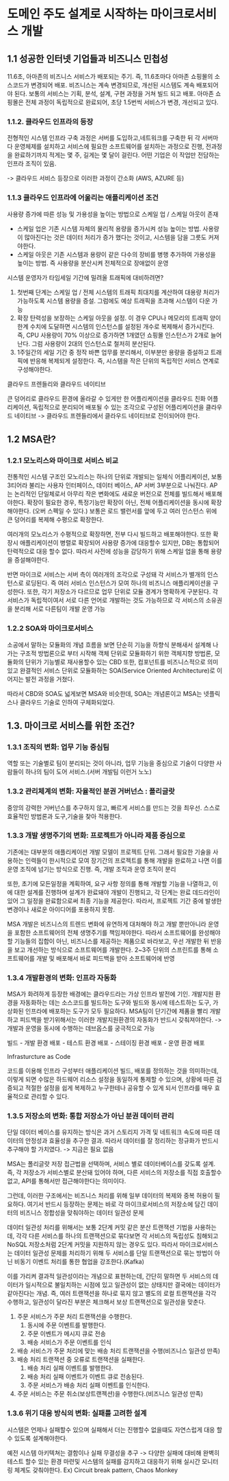 # 도메인 주도 설계로 시작하는 마이크로서비스 개발

## 1.1 성공한 인터넷 기업들과 비즈니스 민첩성

11.6초, 아마존의 비즈니스 서비스가 배포되는 주기. 즉, 11.6초마다 아마존 쇼핑몰의 소스코드가 변경되어 배포. 비즈니스는 계속 변경되므로, 개선된 시스템도 계속 배포되어야 된다. 보통의 서비스는 기획, 분석, 설계, 구현 과정을 거쳐 빌드 되고 배포. 아마존 쇼핑몰은 전체 과정이 독립적으로 완료되어, 초당 1.5번씩 서비스가 변경, 개선되고 있다. 

### 1.1.2. 클라우드 인프라의 등장

전형적인 시스템 인프라 구축 과정은 서버를 도입하고,네트워크를 구축한 뒤 각 서버마다 운영체제를 설치하고 서비스에 필요한 소프트웨어를 설치하는 과정으로 진행, 전과정을 완료하기까지 적게는 몇 주, 길게는 몇 달이 걸린다. 어떤 기업은 이 작업만 전담하는 인프라 조직이 있음. 

-&gt; 클라우드 서비스 등장으로 이러한 과정이 간소화 \(AWS, AZURE 등\)

### 1.1.3 클라우드 인프라에 어울리는 애플리케이션 조건

사용량 증가에 따른 성능 및 가용성을 높이는 방법으로 스케일 업 / 스케일 아웃이 존재

* 스케일 업은 기존 시스템 자체의 물리적 용량을 증가시켜 성능 높이는 방법. 사용량이 많아진다는 것은 데이터 처리가 증가 했다는 것이고, 시스템을 담을 그릇도 커져야한다.
* 스케일 아웃은 기존 시스템과 용량이 같은 다수의 장비를 병행 추가하여 가용성을 높이는 방법. 즉 사용량을 분산시켜 전체적으로 장애없이 운영

시스템 운영자가 타임세일 기간에 밀려올 트래픽에 대비하려면?

1. 첫번째 단계는 스케일 업 / 전체 시스템의 트래픽 최대치를 계산하여 대용량 처리가 가능하도록 시스템 용량을 증설. 그럼에도 예상 트래픽을 초과해 시스템이 다운 가능
2. 확장 탄력성을 보장하는 스케일 아웃을 설정. 이 경우 CPU나 메모리의 트래픽 양이 한계 수치에 도달하면 시스템의 인스턴스를 설정된 개수로 복제해서 증가시킨다. 즉, CPU 사용량이 70% 이상으로 증가하면 1개였던 쇼핑몰 인스턴스가 2개로 늘어난다. 그럼 사용량이 2대의 인스턴스로 철저히 분산된다. 
3. 1주일간의 세일 기간 중 정작 바쁜 업무를 분리해서, 이부분만 용량을 증설하고 트래픽에 반응해 복제되게 설정한다. 즉, 시스템을 작은 단위의 독립적인 서비스 연계로 구성해야한다. 

클라우드 프렌들리와 클라우드 네이티브

큰 덩어리로 클라우드 환경에 올라갈 수 있게만 한 어플리케이션을 클라우드 친화 어플리케이션, 독립적으로 분리되어 배포될 수 있는 조각으로 구성된 어플리케이션을 클라우드 네이티브 -&gt; 클라우드 프렌들리에서 클라우드 네이티브로 전이되어야 한다.

## 1.2 MSA란?

### 1.2.1 모노리스와 마이크로 서비스 비교

전통적인 시스템 구조인 모노리스는 하나의 단위로 개발되는 일체식 어플리케이션, 보통 3티어라 불리는 사용자 인터페이스, 데이터 베이스, AP 서버 3부분으로 나눠진다. AP 는 논리적인 단일체로서 아무리 작은 변화에도 새로운 버전으로 전체를 빌드해서 배포해야한다. 확장이 필요한 경우, 특정기능만 확장이 아닌, 전체 어플리케이션을 동시에 확장해야한다. \(오버 스펙일 수 있다.\) 보통은 로드 밸런서를 앞에 두고 여러 인스턴스 위에 큰 덩어리를 복제해 수평으로 확장한다.

여러개의 모노리스가 수평적으로 확장하면, 전부 다시 빌드하고 배포해야한다. 또한 확장시 애플리케이션이 병렬로 확장되어 사용량 증가에 대응할수 있지만, DB는 통합되어 탄력적으로 대응 할수 없다. 따라서 사전에 성능을 감당하기 위해 스케일 업을 통해 용량을 증설해야한다. 

반면 마이크로 서비스는 서버 측이 여러개의 조각으로 구성돼 각 서비스가 별개의 인스턴스로 로딩된다. 즉 여러 서비스 인스턴스가 모여 하나의 비즈니스 애플리케이션을 구성한다. 또한, 각기 저장소가 다르므로 업무 단위로 모듈 경계가 명확하게 구분된다. 각 서비스가 독립적이여서 서로 다른 언어로 개발하는 것도 가능하므로 각 서비스의 소유권을 분리해 서로 다른팀이 개발 운영 가능

### 1.2.2 SOA와 마이크로서비스

소공에서 말하는 모듈화의 개념 흐름을 보면 단순히 기능을 하향식 분해새서 설계해 나가는 구조적 방법론으로 부터 시작해 객체 단위로 모듈화하기 위한 객체지향 방법론, 모듈화의 단위가 기능별로 재사용할수 있는 CBD 또한, 컴포넌트를 비즈니스적으로 의미있고 완결적인 서비스 단위로 모듈화하는 SOA\(Service Oriented Architecture\)로 이어지는 발전 과정을 거쳤다.

따라서 CBD와 SOA도 넓게보면 MSA와 비슷한데, SOA는 개념론이고 MSA는 넷플릭스나 클라우드 기술로 인하여 구체화되었다.

## 1.3. 마이크로 서비스를 위한 조건?

### 1.3.1 조직의 변화: 업무 기능 중심팀

역할 또는 기술별로 팀이 분리되는 것이 아니라, 업무 기능을 중심으로 기술이 다양한 사람들이 하나의 팀이 도어 서비스.\(서버 개발팀 이런거 노노\) 

### 1.3.2 관리체계의 변화: 자율적인 분권 거버넌스 : 폴리글랏

중앙의 강력한 거버넌스를 추구하지 않고, 빠르게 서비스를 만드는 것을 최우선. 스스로 효율적인 방법론과 도구,기술을 찾아 적용한다. 

### 1.3.3 개발 생명주기의 변화: 프로젝트가 아니라 제품 중심으로

기존에는 대부분의 애플리케이션 개발 모델이 프로젝트 단위. 그래서 필요한 기술을 사용하는 인력들이 한시적으로 모여 장기간의 프로젝트를 통해 개발을 완료하고 나면 이를 운영 조직에 넘기는 방식으로 진행. 즉, 개발 조직과 운영 조직이 분리

또한, 초기에 모든일정을 계획하여, 요구 사항 정의를 통해 개발할 기능을 나열하고, 이에 대한 설계를 진행하며 설계가 완료돼야 개발이 진행되고, 각 단계는 완료 데드라인이 있어 그 일정을 완료함으로써 최종 기능을 제공한다. 따라서, 프로젝트 기간 중에 발생한 변경이나 새로운 아이디어를 포용하지 못함.

MSA 개발은 비즈니스의 트렌드 변화에 유연하게 대처해야 하고 개발 뿐만아니라 운영을 포함한 소프트웨어의 전체 생명주기를 책임져야한다. 따라서 소프트웨어를 완성해야할 기능들의 집합이 아닌, 비즈니스를 제공하는 제품으로 바라보고, 우선 개발한 뒤 반응을 보고 개선하는 방식으로 소프트웨어를 개발한다. 2~3주 단위의 스프린트를 통해 소프트웨어를 개발 및 배포해서 바로 피드백을 받아 소프트웨어에 반영

### 1.3.4 개발환경의 변화: 인프라 자동화

MSA가 화려하게 등장한 배경에는 클라우드라는 가상 인프라 발전에 기인. 개발지원 환경을 자동화하는 데는 소스코드를 빌드하는 도구와 빌드와 동시에 테스트하는 도구, 가상화된 인프라에 배포하는 도구가 모두 필요하다. MSA팀이 단기간에 제품을 빨리 개발하고 피드백을 받기위해서는 이러한 개발지원환경의 자동화가 반드시 갖춰져야한다. -&gt; 개발과 운영을 동시에 수행하는 데브옵스를 궁극적으로 가능

빌드 - 개발 환경 배포 - 테스트 환경 배포 - 스테이징 환경 배포 - 운영 환경 배포

Infrasturcture as Code

코드를 이용해 인프라 구성부터 애플리케이션 빌드, 배포를 정의하는 것을 의미하는데, 이렇게 되면 수많은 하드웨어 리소스 설정을 동일하게 통제할 수 있으며, 상황에 따른 검증되고 적절한 설정을 쉽게 복제하고 누구한테나 공유할 수 있게 되서 인프라를 매우 효율적으로 관리할 수 있다.  

### 1.3.5 저장소의 변화: 통합 저장소가 아닌 분권 데이터 관리

단일 데이터 베이스를 유지하는 방식은 과거 스토리지 가격 및 네트워크 속도에 따른 데이터의 안정성과 효율성을 추구한 결과. 따라서 데이터를 잘 정리하는 정규화가 반드시 추구해야 할 가치였다. -&gt; 지금은 필요 없음

MSA는 폴리글랏 저장 접근법을 선택하며, 서비스 별로 데이터베이스를 갖도록 설계. 즉, 각 저장소가 서비스별로 분산돼 있어야 하며, 다른 서비스의 저장소를 직접 호출할수 없고, API를 통해서만 접근해야한다는 의미이다. 

그런데, 이러한 구조에서는 비즈니스 처리를 위해 일부 데이터의 복제와 중복 허용이 필요하다. 여기서 반드시 등장하는 문제는 바로 각 마이크로서비스의 저장소에 담긴 데이터의 비즈니스 정합성을 맞춰야하는 데이터 일관성 문제

데이터 일관성 처리를 위해서는 보통 2단계 커밋 같은 분산 트랜잭션 기법을 사용하는데, 각각 다른 서비스를 하나의 트랜잭션으로 묶다보면 각 서비스의 독립성도 침해되고 NoSQL 저장소처럼 2단계 커밋을 지원하지 않는 경우도 있다. 따라서 마이크로서비스는 데이터 일관성 문제를 처리하기 위해 두 서비스를 단일 트랜잭션으로 묶는 방법이 아닌 비동기 이벤트 처리를 통한 협업을 강조한다.\(Kafka\)

이를 가리켜 결과적 일관성이라는 개념으로 표현하는데, 간단히 말하면 두 서비스의 데이터가 일시적으로 불일치하는 시점에 있고 일관성이 없는 상태지만 결국에는 데이터가 같아진다는 개념. 즉, 여러 트랜잭션을 하나로 묶지 않고 별도의 로컬 트랜잭션을 각각 수행하고, 일관성이 달라진 부분은 체크해서 보상 트랜잭션으로 일관성을 맞춘다.

1. 주문 서비스가 주문 처리 트랜잭션을 수행한다.
   1. 동시에 주문 이벤트를 발행한다.
   2. 주문 이벤트가 메시지 큐로 전송
   3. 배송 서비스가 주문 이벤트를 인식
2. 배송 서비스가 주문 처리에 맞는 배송 처리 트랜잭션을 수행\(비즈니스 일관성 만족\)
3. 배송 처리 트랜잭션 중 오류로 트랜잭션을 실패한다.
   1. 배송 처리 실패 이벤트를 발행한다.
   2. 배송 처리 실패 이벤트가 이벤트 큐로 전송된다.
   3. 주문 서비스가 배송 처리 실패 이벤트를 인식한다.
4. 주문 서비스는 주문 취소\(보상트랜젝션\)을 수행한다.\(비즈니스 일관성 만족\)

### 1.3.6 위기 대응 방식의 변화: 실패를 고려한 설계

시스템은 언제나 실패할수 있으며 실패해서 더는 진행할수 없을떄도 자연스럽게 대응 할수 있도록 설계해야한다. 

예전 시스템 아키텍쳐는 결함이나 실패 무결성을 추구 -&gt; 다양한 실패에 대비해 완벽히 테스트 할수 있는 환경 마련및 시스템의 실패를 감지하고 대응하기 위해 실시간 모니터링 체계도 갖춰야한다. Ex\) Circuit break pattern, Chaos Monkey



